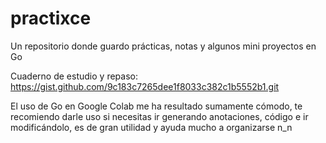 # practixce
Un repositorio donde guardo prácticas, notas y algunos mini proyectos en Go

Cuaderno de estudio y repaso:
https://gist.github.com/9c183c7265dee1f8033c382c1b5552b1.git

El uso de Go en Google Colab me ha resultado sumamente cómodo, te recomiendo darle 
uso si necesitas ir generando anotaciones, código e ir modificándolo, es de gran utilidad 
y ayuda mucho a organizarse n_n
